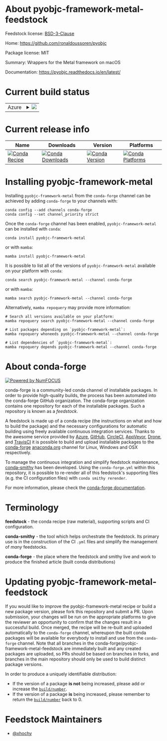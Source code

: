 About pyobjc-framework-metal-feedstock
======================================

Feedstock license: [BSD-3-Clause](https://github.com/conda-forge/pyobjc-framework-metal-feedstock/blob/main/LICENSE.txt)

Home: https://github.com/ronaldoussoren/pyobjc

Package license: MIT

Summary: Wrappers for the Metal framework on macOS

Documentation: https://pyobjc.readthedocs.io/en/latest/

Current build status
====================


<table>
    
  <tr>
    <td>Azure</td>
    <td>
      <details>
        <summary>
          <a href="https://dev.azure.com/conda-forge/feedstock-builds/_build/latest?definitionId=13641&branchName=main">
            <img src="https://dev.azure.com/conda-forge/feedstock-builds/_apis/build/status/pyobjc-framework-metal-feedstock?branchName=main">
          </a>
        </summary>
        <table>
          <thead><tr><th>Variant</th><th>Status</th></tr></thead>
          <tbody><tr>
              <td>osx_64_python3.10.____cpython</td>
              <td>
                <a href="https://dev.azure.com/conda-forge/feedstock-builds/_build/latest?definitionId=13641&branchName=main">
                  <img src="https://dev.azure.com/conda-forge/feedstock-builds/_apis/build/status/pyobjc-framework-metal-feedstock?branchName=main&jobName=osx&configuration=osx%20osx_64_python3.10.____cpython" alt="variant">
                </a>
              </td>
            </tr><tr>
              <td>osx_64_python3.11.____cpython</td>
              <td>
                <a href="https://dev.azure.com/conda-forge/feedstock-builds/_build/latest?definitionId=13641&branchName=main">
                  <img src="https://dev.azure.com/conda-forge/feedstock-builds/_apis/build/status/pyobjc-framework-metal-feedstock?branchName=main&jobName=osx&configuration=osx%20osx_64_python3.11.____cpython" alt="variant">
                </a>
              </td>
            </tr><tr>
              <td>osx_64_python3.12.____cpython</td>
              <td>
                <a href="https://dev.azure.com/conda-forge/feedstock-builds/_build/latest?definitionId=13641&branchName=main">
                  <img src="https://dev.azure.com/conda-forge/feedstock-builds/_apis/build/status/pyobjc-framework-metal-feedstock?branchName=main&jobName=osx&configuration=osx%20osx_64_python3.12.____cpython" alt="variant">
                </a>
              </td>
            </tr><tr>
              <td>osx_64_python3.13.____cp313</td>
              <td>
                <a href="https://dev.azure.com/conda-forge/feedstock-builds/_build/latest?definitionId=13641&branchName=main">
                  <img src="https://dev.azure.com/conda-forge/feedstock-builds/_apis/build/status/pyobjc-framework-metal-feedstock?branchName=main&jobName=osx&configuration=osx%20osx_64_python3.13.____cp313" alt="variant">
                </a>
              </td>
            </tr><tr>
              <td>osx_64_python3.14.____cp314</td>
              <td>
                <a href="https://dev.azure.com/conda-forge/feedstock-builds/_build/latest?definitionId=13641&branchName=main">
                  <img src="https://dev.azure.com/conda-forge/feedstock-builds/_apis/build/status/pyobjc-framework-metal-feedstock?branchName=main&jobName=osx&configuration=osx%20osx_64_python3.14.____cp314" alt="variant">
                </a>
              </td>
            </tr><tr>
              <td>osx_arm64_python3.10.____cpython</td>
              <td>
                <a href="https://dev.azure.com/conda-forge/feedstock-builds/_build/latest?definitionId=13641&branchName=main">
                  <img src="https://dev.azure.com/conda-forge/feedstock-builds/_apis/build/status/pyobjc-framework-metal-feedstock?branchName=main&jobName=osx&configuration=osx%20osx_arm64_python3.10.____cpython" alt="variant">
                </a>
              </td>
            </tr><tr>
              <td>osx_arm64_python3.11.____cpython</td>
              <td>
                <a href="https://dev.azure.com/conda-forge/feedstock-builds/_build/latest?definitionId=13641&branchName=main">
                  <img src="https://dev.azure.com/conda-forge/feedstock-builds/_apis/build/status/pyobjc-framework-metal-feedstock?branchName=main&jobName=osx&configuration=osx%20osx_arm64_python3.11.____cpython" alt="variant">
                </a>
              </td>
            </tr><tr>
              <td>osx_arm64_python3.12.____cpython</td>
              <td>
                <a href="https://dev.azure.com/conda-forge/feedstock-builds/_build/latest?definitionId=13641&branchName=main">
                  <img src="https://dev.azure.com/conda-forge/feedstock-builds/_apis/build/status/pyobjc-framework-metal-feedstock?branchName=main&jobName=osx&configuration=osx%20osx_arm64_python3.12.____cpython" alt="variant">
                </a>
              </td>
            </tr><tr>
              <td>osx_arm64_python3.13.____cp313</td>
              <td>
                <a href="https://dev.azure.com/conda-forge/feedstock-builds/_build/latest?definitionId=13641&branchName=main">
                  <img src="https://dev.azure.com/conda-forge/feedstock-builds/_apis/build/status/pyobjc-framework-metal-feedstock?branchName=main&jobName=osx&configuration=osx%20osx_arm64_python3.13.____cp313" alt="variant">
                </a>
              </td>
            </tr><tr>
              <td>osx_arm64_python3.14.____cp314</td>
              <td>
                <a href="https://dev.azure.com/conda-forge/feedstock-builds/_build/latest?definitionId=13641&branchName=main">
                  <img src="https://dev.azure.com/conda-forge/feedstock-builds/_apis/build/status/pyobjc-framework-metal-feedstock?branchName=main&jobName=osx&configuration=osx%20osx_arm64_python3.14.____cp314" alt="variant">
                </a>
              </td>
            </tr>
          </tbody>
        </table>
      </details>
    </td>
  </tr>
</table>

Current release info
====================

| Name | Downloads | Version | Platforms |
| --- | --- | --- | --- |
| [![Conda Recipe](https://img.shields.io/badge/recipe-pyobjc--framework--metal-green.svg)](https://anaconda.org/conda-forge/pyobjc-framework-metal) | [![Conda Downloads](https://img.shields.io/conda/dn/conda-forge/pyobjc-framework-metal.svg)](https://anaconda.org/conda-forge/pyobjc-framework-metal) | [![Conda Version](https://img.shields.io/conda/vn/conda-forge/pyobjc-framework-metal.svg)](https://anaconda.org/conda-forge/pyobjc-framework-metal) | [![Conda Platforms](https://img.shields.io/conda/pn/conda-forge/pyobjc-framework-metal.svg)](https://anaconda.org/conda-forge/pyobjc-framework-metal) |

Installing pyobjc-framework-metal
=================================

Installing `pyobjc-framework-metal` from the `conda-forge` channel can be achieved by adding `conda-forge` to your channels with:

```
conda config --add channels conda-forge
conda config --set channel_priority strict
```

Once the `conda-forge` channel has been enabled, `pyobjc-framework-metal` can be installed with `conda`:

```
conda install pyobjc-framework-metal
```

or with `mamba`:

```
mamba install pyobjc-framework-metal
```

It is possible to list all of the versions of `pyobjc-framework-metal` available on your platform with `conda`:

```
conda search pyobjc-framework-metal --channel conda-forge
```

or with `mamba`:

```
mamba search pyobjc-framework-metal --channel conda-forge
```

Alternatively, `mamba repoquery` may provide more information:

```
# Search all versions available on your platform:
mamba repoquery search pyobjc-framework-metal --channel conda-forge

# List packages depending on `pyobjc-framework-metal`:
mamba repoquery whoneeds pyobjc-framework-metal --channel conda-forge

# List dependencies of `pyobjc-framework-metal`:
mamba repoquery depends pyobjc-framework-metal --channel conda-forge
```


About conda-forge
=================

[![Powered by
NumFOCUS](https://img.shields.io/badge/powered%20by-NumFOCUS-orange.svg?style=flat&colorA=E1523D&colorB=007D8A)](https://numfocus.org)

conda-forge is a community-led conda channel of installable packages.
In order to provide high-quality builds, the process has been automated into the
conda-forge GitHub organization. The conda-forge organization contains one repository
for each of the installable packages. Such a repository is known as a *feedstock*.

A feedstock is made up of a conda recipe (the instructions on what and how to build
the package) and the necessary configurations for automatic building using freely
available continuous integration services. Thanks to the awesome service provided by
[Azure](https://azure.microsoft.com/en-us/services/devops/), [GitHub](https://github.com/),
[CircleCI](https://circleci.com/), [AppVeyor](https://www.appveyor.com/),
[Drone](https://cloud.drone.io/welcome), and [TravisCI](https://travis-ci.com/)
it is possible to build and upload installable packages to the
[conda-forge](https://anaconda.org/conda-forge) [anaconda.org](https://anaconda.org/)
channel for Linux, Windows and OSX respectively.

To manage the continuous integration and simplify feedstock maintenance,
[conda-smithy](https://github.com/conda-forge/conda-smithy) has been developed.
Using the ``conda-forge.yml`` within this repository, it is possible to re-render all of
this feedstock's supporting files (e.g. the CI configuration files) with ``conda smithy rerender``.

For more information, please check the [conda-forge documentation](https://conda-forge.org/docs/).

Terminology
===========

**feedstock** - the conda recipe (raw material), supporting scripts and CI configuration.

**conda-smithy** - the tool which helps orchestrate the feedstock.
                   Its primary use is in the construction of the CI ``.yml`` files
                   and simplify the management of *many* feedstocks.

**conda-forge** - the place where the feedstock and smithy live and work to
                  produce the finished article (built conda distributions)


Updating pyobjc-framework-metal-feedstock
=========================================

If you would like to improve the pyobjc-framework-metal recipe or build a new
package version, please fork this repository and submit a PR. Upon submission,
your changes will be run on the appropriate platforms to give the reviewer an
opportunity to confirm that the changes result in a successful build. Once
merged, the recipe will be re-built and uploaded automatically to the
`conda-forge` channel, whereupon the built conda packages will be available for
everybody to install and use from the `conda-forge` channel.
Note that all branches in the conda-forge/pyobjc-framework-metal-feedstock are
immediately built and any created packages are uploaded, so PRs should be based
on branches in forks, and branches in the main repository should only be used to
build distinct package versions.

In order to produce a uniquely identifiable distribution:
 * If the version of a package **is not** being increased, please add or increase
   the [``build/number``](https://docs.conda.io/projects/conda-build/en/latest/resources/define-metadata.html#build-number-and-string).
 * If the version of a package **is** being increased, please remember to return
   the [``build/number``](https://docs.conda.io/projects/conda-build/en/latest/resources/define-metadata.html#build-number-and-string)
   back to 0.

Feedstock Maintainers
=====================

* [@xhochy](https://github.com/xhochy/)

